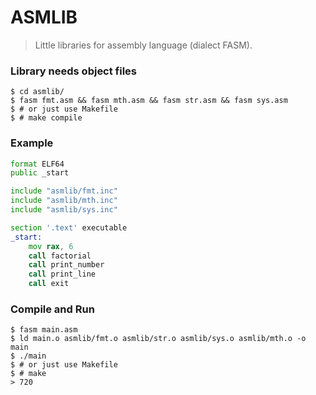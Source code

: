 # ASMLIB
> Little libraries for assembly language (dialect FASM).

### Library needs object files
```
$ cd asmlib/
$ fasm fmt.asm && fasm mth.asm && fasm str.asm && fasm sys.asm
$ # or just use Makefile
$ # make compile
```

### Example
```asm
format ELF64
public _start

include "asmlib/fmt.inc"
include "asmlib/mth.inc"
include "asmlib/sys.inc"

section '.text' executable 
_start:
    mov rax, 6
    call factorial
    call print_number
    call print_line
    call exit

```

### Compile and Run
```
$ fasm main.asm
$ ld main.o asmlib/fmt.o asmlib/str.o asmlib/sys.o asmlib/mth.o -o main
$ ./main
$ # or just use Makefile
$ # make
> 720
```

